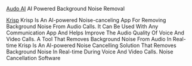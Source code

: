 
[Audo AI](https://audo.ai/)
AI Powered Background Noise Removal

[Krisp](https://krisp.ai/)
Krisp Is An AI-powered Noise-canceling App For Removing Background Noise From Audio Calls. It Can Be Used With Any Communication App And Helps Improve The Audio Quality Of Voice And Video Calls.
A Tool That Removes Background Noise From Audio In Real-time
Krisp Is An AI-powered Noise Cancelling Solution That Removes Background Noise In Real-time During Voice And Video Calls.
Noise Cancellation Software
